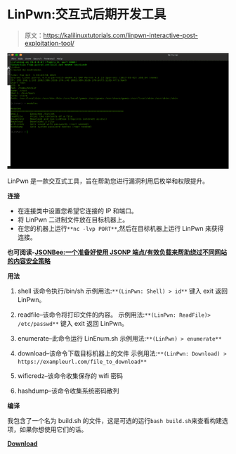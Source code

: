 # LinPwn:交互式后期开发工具

> 原文：<https://kalilinuxtutorials.com/linpwn-interactive-post-exploitation-tool/>

[![LinPwn : Interactive Post Exploitation Tool](img/7044c949765b78a354a436e715225fa2.png "LinPwn : Interactive Post Exploitation Tool")](https://1.bp.blogspot.com/-eih6HaL-Rfw/Xbkf13fFK1I/AAAAAAAADL8/_K-b6E5mzqY5u-Wi7nl0Fs5_49lwHnQ7ACLcBGAsYHQ/s1600/LinPwn%2B%25281%2529.png)

LinPwn 是一款交互式工具，旨在帮助您进行漏洞利用后枚举和权限提升。

**连接**

*   在连接类中设置您希望它连接的 IP 和端口。
*   将 LinPwn 二进制文件放在目标机器上。
*   在您的机器上运行`**nc -lvp PORT**`,然后在目标机器上运行 LinPwn 来获得连接。

**也可阅读-[JSONBee:一个准备好使用 JSONP 端点/有效负载来帮助绕过不同网站的内容安全策略](https://kalilinuxtutorials.com/jsonbee-jsonp-endpoints-payloads/)**

**用法**

1.  shell 该命令执行/bin/sh
    示例用法:`**(LinPwn: Shell) > id**`
    键入 exit 返回 LinPwn。

2.  readfile–该命令将打印文件的内容。
    示例用法:`**(LinPwn: ReadFile)> /etc/passwd**`
    键入 exit 返回 LinPwn。

3.  enumerate–此命令运行 LinEnum.sh
    示例用法:`**(LinPwn) > enumerate**`
4.  download–该命令下载目标机器上的文件
    示例用法:`**(LinPwn: Download) > https://exampleurl.com/file_to_download**`
5.  wificredz–该命令收集保存的 wifi 密码
6.  hashdump–该命令收集系统密码散列

**编译**

我包含了一个名为 build.sh 的文件，这是可选的运行`bash build.sh`来查看构建选项，如果你想使用它们的话。

[**Download**](https://github.com/3XPL017/LinPwn)